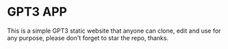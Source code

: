 # GPT3 APP

This is a simple GPT3 static website that anyone can clone, edit and use for any purpose, please don't forget to star the repo, thanks.

